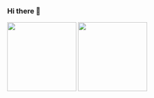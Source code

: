 ### Hi there 👋

<!--
**xinxinhe1810/xinxinhe1810** is a ✨ _special_ ✨ repository because its `README.md` (this file) appears on your GitHub profile.

Here are some ideas to get you started:

- 🔭 I’m currently working on ...
- 🌱 I’m currently learning ...
- 👯 I’m looking to collaborate on ...
- 🤔 I’m looking for help with ...
- 💬 Ask me about ...
- 📫 How to reach me: ...
- 😄 Pronouns: ...
- ⚡ Fun fact: ...
-->

<div align="left">
       <img height="160em" src="https://github-readme-stats.vercel.app/api?username=xinxinhe1810&show_icons=true&theme=radical&include_all_commits=true&count_private=true&hide=stars,commits&hide_rank=true"/>
      <img height="160em" src="https://github-readme-stats.vercel.app/api/top-langs/?username=xinxinhe1810&layout=compact&langs_count=8&theme=radical"/>
</div>
